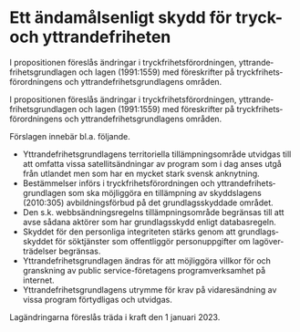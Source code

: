 # Ett ändamålsenligt skydd för tryck- och yttrandefriheten

I propo­sitionen före­slås ändringar i tryck­frihets­förord­ningen, yttrande­frihets­grund­lagen och lagen (1991:1559) med föreskrifter på tryck­frihets­förord­ningens och yttrande­frihets­grund­lagens områden.

I propo­sitionen före­slås ändringar i tryck­frihets­förord­ningen, yttrande­frihets­grund­lagen och lagen (1991:1559) med föreskrifter på tryck­frihets­förord­ningens och yttrande­frihets­grund­lagens områden.

Förslagen innebär bl.a. följande.

* Yttrande­frihets­grund­lagens territo­riella tillämp­nings­område utvidgas till att omfatta vissa satellit­sänd­ningar av program som i dag anses utgå från utlan­det men som har en mycket stark svensk anknyt­ning.
* Bestäm­melser införs i tryck­frihets­förord­ningen och yttrande­frihets­grund­lagen som ska möjlig­göra en tillämp­ning av skydds­lagens (2010:305) avbild­nings­förbud på det grund­lags­skyd­dade området.
* Den s.k. webb­sänd­nings­regelns tillämp­nings­område begrän­sas till att avse sådana aktörer som har grund­lags­skydd enligt data­bas­regeln.
* Skyddet för den person­liga inte­gri­teten stärks genom att grund­lags­skyddet för sök­tjänster som offen­tlig­gör person­upp­gifter om lag­över­trädelser begränsas.
* Yttrande­frihets­grund­lagen ändras för att möjlig­göra villkor för och gransk­ning av public service-företagens program­verk­samhet på internet.
* Yttrande­frihets­grund­lagens utrymme för krav på vidare­sänd­ning av vissa program förtydligas och utvidgas.

Lagändringarna föreslås träda i kraft den 1 januari 2023.
